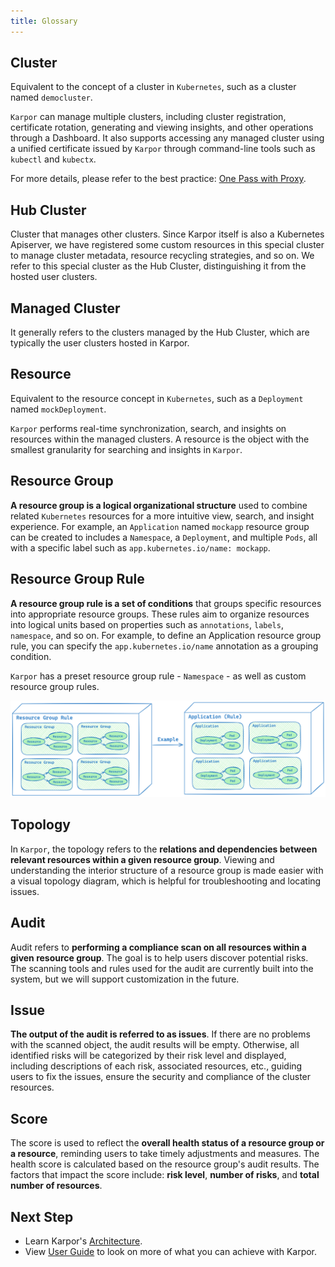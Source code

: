 ```yaml
---
title: Glossary
---
```

## Cluster

Equivalent to the concept of a cluster in `Kubernetes`, such as a cluster named `democluster`.

`Karpor` can manage multiple clusters, including cluster registration, certificate rotation, generating and viewing insights, and other operations through a Dashboard. It also supports accessing any managed cluster using a unified certificate issued by `Karpor` through command-line tools such as `kubectl` and `kubectx`.

For more details, please refer to the best practice: [One Pass with Proxy](../3-user-guide/5-best-production-practices/1-one-pass-with-proxy.md).

## Hub Cluster

Cluster that manages other clusters. Since Karpor itself is also a Kubernetes Apiserver, we have registered some custom resources in this special cluster to manage cluster metadata, resource recycling strategies, and so on. We refer to this special cluster as the Hub Cluster, distinguishing it from the hosted user clusters.

## Managed Cluster

It generally refers to the clusters managed by the Hub Cluster, which are typically the user clusters hosted in Karpor.

## Resource

Equivalent to the resource concept in `Kubernetes`, such as a `Deployment` named `mockDeployment`.

`Karpor` performs real-time synchronization, search, and insights on resources within the managed clusters. A resource is the object with the smallest granularity for searching and insights in `Karpor`.

## Resource Group

**A resource group is a logical organizational structure** used to combine related `Kubernetes` resources for a more intuitive view, search, and insight experience. For example, an `Application` named `mockapp` resource group can be created to includes a `Namespace`, a `Deployment`, and multiple `Pods`, all with a specific label such as `app.kubernetes.io/name: mockapp`.

## Resource Group Rule

**A resource group rule is a set of conditions** that groups specific resources into appropriate resource groups. These rules aim to organize resources into logical units based on properties such as `annotations`, `labels`, `namespace`, and so on. For example, to define an Application resource group rule, you can specify the `app.kubernetes.io/name` annotation as a grouping condition.

`Karpor` has a preset resource group rule - `Namespace` - as well as custom resource group rules.

![](assets/3-glossary/image-20240326171327110.png)

## Topology

In `Karpor`, the topology refers to the **relations and dependencies between relevant resources within a given resource group**. Viewing and understanding the interior structure of a resource group is made easier with a visual topology diagram, which is helpful for troubleshooting and locating issues.

## Audit

Audit refers to **performing a compliance scan on all resources within a given resource group**. The goal is to help users discover potential risks. The scanning tools and rules used for the audit are currently built into the system, but we will support customization in the future.

## Issue

**The output of the audit is referred to as issues**. If there are no problems with the scanned object, the audit results will be empty. Otherwise, all identified risks will be categorized by their risk level and displayed, including descriptions of each risk, associated resources, etc., guiding users to fix the issues, ensure the security and compliance of the cluster resources.

## Score

The score is used to reflect the **overall health status of a resource group or a resource**, reminding users to take timely adjustments and measures. The health score is calculated based on the resource group's audit results. The factors that impact the score include: **risk level**, **number of risks**, and **total number of resources**.

## Next Step

- Learn Karpor's [Architecture](../concepts/architecture).
- View [User Guide](../user-guide/multi-cluster-management) to look on more of what you can achieve with Karpor.
